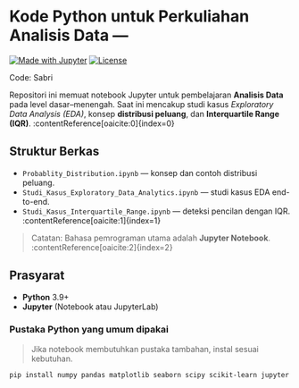 #  Kode Python untuk Perkuliahan Analisis Data —

[![Made with Jupyter](https://img.shields.io/badge/Made%20with-Jupyter-orange)](https://jupyter.org/)
[![License](https://img.shields.io/badge/license-MIT-lightgrey)](#lisensi)

Code: Sabri

Repositori ini memuat notebook Jupyter untuk pembelajaran **Analisis Data** pada level dasar–menengah. Saat ini mencakup studi kasus *Exploratory Data Analysis (EDA)*, konsep **distribusi peluang**, dan **Interquartile Range (IQR)**. :contentReference[oaicite:0]{index=0}

## Struktur Berkas

- `Probablity_Distribution.ipynb` — konsep dan contoh distribusi peluang.  
- `Studi_Kasus_Exploratory_Data_Analytics.ipynb` — studi kasus EDA end-to-end.  
- `Studi_Kasus_Interquartile_Range.ipynb` — deteksi pencilan dengan IQR. :contentReference[oaicite:1]{index=1}

> Catatan: Bahasa pemrograman utama adalah **Jupyter Notebook**. :contentReference[oaicite:2]{index=2}

## Prasyarat

- **Python** 3.9+  
- **Jupyter** (Notebook atau JupyterLab)

### Pustaka Python yang umum dipakai
> Jika notebook membutuhkan pustaka tambahan, instal sesuai kebutuhan.
```bash
pip install numpy pandas matplotlib seaborn scipy scikit-learn jupyter
